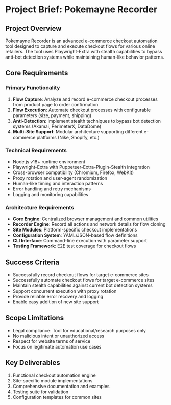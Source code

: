 # Project Brief: Pokemayne Recorder

## Project Overview
Pokemayne Recorder is an advanced e-commerce checkout automation tool designed to capture and execute checkout flows for various online retailers. The tool uses Playwright-Extra with stealth capabilities to bypass anti-bot detection systems while maintaining human-like behavior patterns.

## Core Requirements

### Primary Functionality
1. **Flow Capture**: Analyze and record e-commerce checkout processes from product page to order confirmation
2. **Flow Execution**: Automate checkout processes with configurable parameters (size, payment, shipping)
3. **Anti-Detection**: Implement stealth techniques to bypass bot detection systems (Akamai, PerimeterX, DataDome)
4. **Multi-Site Support**: Modular architecture supporting different e-commerce platforms (Nike, Shopify, etc.)

### Technical Requirements
- Node.js v18+ runtime environment
- Playwright-Extra with Puppeteer-Extra-Plugin-Stealth integration
- Cross-browser compatibility (Chromium, Firefox, WebKit)
- Proxy rotation and user-agent randomization
- Human-like timing and interaction patterns
- Error handling and retry mechanisms
- Logging and monitoring capabilities

### Architecture Requirements
- **Core Engine**: Centralized browser management and common utilities
- **Recorder Engine**: Record all actions and network details for flow cloning
- **Site Modules**: Platform-specific checkout implementations
- **Configuration System**: YAML/JSON-based flow definitions
- **CLI Interface**: Command-line execution with parameter support
- **Testing Framework**: E2E test coverage for checkout flows

## Success Criteria
- Successfully record checkout flows for target e-commerce sites
- Successfully automate checkout flows for target e-commerce sites
- Maintain stealth capabilities against current bot detection systems
- Support concurrent execution with proxy rotation
- Provide reliable error recovery and logging
- Enable easy addition of new site support

## Scope Limitations
- Legal compliance: Tool for educational/research purposes only
- No malicious intent or unauthorized access
- Respect for website terms of service
- Focus on legitimate automation use cases

## Key Deliverables
1. Functional checkout automation engine
2. Site-specific module implementations
3. Comprehensive documentation and examples
4. Testing suite for validation
5. Configuration templates for common sites
